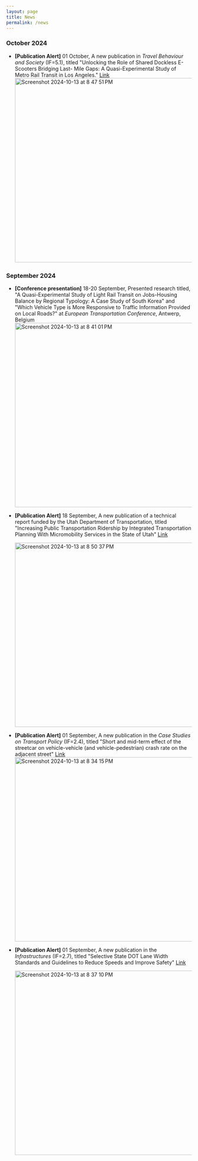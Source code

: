```yaml
---
layout: page
title: News
permalink: /news
---
```


### October 2024
- **[Publication Alert]** 01 October, A new publication in _Travel Behaviour and Society_ (IF=5.1), titled "Unlocking the Role of Shared Dockless E-Scooters Bridging Last-  Mile Gaps: A Quasi-Experimental Study of Metro Rail Transit in Los Angeles." [Link](https://doi.org/10.1016/j.tbs.2024.100869)
  <img src="https://github.com/user-attachments/assets/791cc0b9-c5e9-4b28-8410-e91dbe987a32" alt="Screenshot 2024-10-13 at 8 47 51 PM" style="width: 500px; height: auto;"/>


 
### September 2024
- **[Conference presentation]** 18-20 September, Presented research titled, "A Quasi-Experimental Study of Light Rail Transit on Jobs-Housing Balance by Regional Typology: A Case Study of South Korea" and "Which Vehicle Type is More Responsive to Traffic Information Provided on Local Roads?" at _European Transportation Conference_, Antwerp, Belgium
  <img src="https://github.com/user-attachments/assets/4093bded-0226-460e-8343-278c3f479910" alt="Screenshot 2024-10-13 at 8 41 01 PM" style="width: 500px; height: auto;"/>

  
- **[Publication Alert]**  18 September, A new publication of a technical report funded by the Utah Department of Transportation, titled "Increasing Public Transportation Ridership by Integrated Transportation Planning With Micromobility Services in the State of Utah" [Link](https://rosap.ntl.bts.gov/view/dot/77450/dot_77450_DS1.pdf)

  <img src="https://github.com/user-attachments/assets/ce826f36-30b2-41ba-95f3-555cd899afd0" alt="Screenshot 2024-10-13 at 8 50 37 PM" style="width: 500px; height: auto;"/>  

- **[Publication Alert]** 01 September,  A new publication in the _Case Studies on Transport Policy_ (IF=2.4), titled "Short and mid-term effect of the streetcar on vehicle-vehicle (and vehicle-pedestrian) crash rate on the adjacent street" [Link](https://doi.org/10.1016/j.cstp.2024.101262)
  <img src="https://github.com/user-attachments/assets/1816e720-94e7-4a97-a88e-f21eb0ccaed8" alt="Screenshot 2024-10-13 at 8 34 15 PM" style="width: 500px; height: auto;"/>  

- **[Publication Alert]** 01 September, A new publication in the _Infrastructures_ (IF=2.7), titled "Selective State DOT Lane Width Standards and Guidelines to Reduce Speeds and Improve Safety" [Link](https://doi.org/10.3390/infrastructures9090141)

  <img src="https://github.com/user-attachments/assets/06f50b41-fc0a-4b40-b418-07350963bfa1" alt="Screenshot 2024-10-13 at 8 37 10 PM" style="width: 500px; height: auto;"/> 


